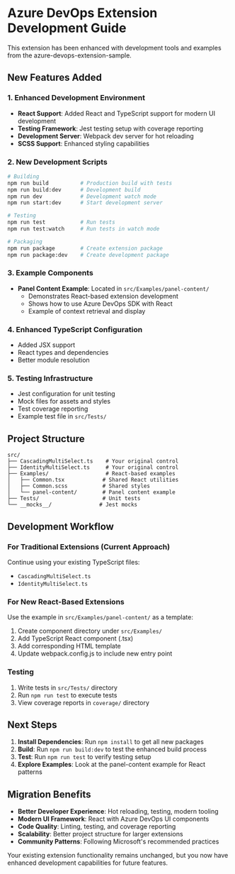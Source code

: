 # Azure DevOps Extension Development Guide

This extension has been enhanced with development tools and examples from the azure-devops-extension-sample.

## New Features Added

### 1. Enhanced Development Environment
- **React Support**: Added React and TypeScript support for modern UI development
- **Testing Framework**: Jest testing setup with coverage reporting
- **Development Server**: Webpack dev server for hot reloading
- **SCSS Support**: Enhanced styling capabilities

### 2. New Development Scripts
```bash
# Building
npm run build          # Production build with tests
npm run build:dev      # Development build
npm run dev            # Development watch mode
npm run start:dev      # Start development server

# Testing
npm run test           # Run tests
npm run test:watch     # Run tests in watch mode

# Packaging
npm run package        # Create extension package
npm run package:dev    # Create development package
```

### 3. Example Components
- **Panel Content Example**: Located in `src/Examples/panel-content/`
  - Demonstrates React-based extension development
  - Shows how to use Azure DevOps SDK with React
  - Example of context retrieval and display

### 4. Enhanced TypeScript Configuration
- Added JSX support
- React types and dependencies
- Better module resolution

### 5. Testing Infrastructure
- Jest configuration for unit testing
- Mock files for assets and styles
- Test coverage reporting
- Example test file in `src/Tests/`

## Project Structure
```
src/
├── CascadingMultiSelect.ts    # Your original control
├── IdentityMultiSelect.ts     # Your original control
├── Examples/                  # React-based examples
│   ├── Common.tsx            # Shared React utilities
│   ├── Common.scss           # Shared styles
│   └── panel-content/        # Panel content example
├── Tests/                    # Unit tests
└── __mocks__/               # Jest mocks
```

## Development Workflow

### For Traditional Extensions (Current Approach)
Continue using your existing TypeScript files:
- `CascadingMultiSelect.ts`
- `IdentityMultiSelect.ts`

### For New React-Based Extensions
Use the example in `src/Examples/panel-content/` as a template:
1. Create component directory under `src/Examples/`
2. Add TypeScript React component (.tsx)
3. Add corresponding HTML template
4. Update webpack.config.js to include new entry point

### Testing
1. Write tests in `src/Tests/` directory
2. Run `npm run test` to execute tests
3. View coverage reports in `coverage/` directory

## Next Steps

1. **Install Dependencies**: Run `npm install` to get all new packages
2. **Build**: Run `npm run build:dev` to test the enhanced build process
3. **Test**: Run `npm run test` to verify testing setup
4. **Explore Examples**: Look at the panel-content example for React patterns

## Migration Benefits

- **Better Developer Experience**: Hot reloading, testing, modern tooling
- **Modern UI Framework**: React with Azure DevOps UI components
- **Code Quality**: Linting, testing, and coverage reporting
- **Scalability**: Better project structure for larger extensions
- **Community Patterns**: Following Microsoft's recommended practices

Your existing extension functionality remains unchanged, but you now have enhanced development capabilities for future features.